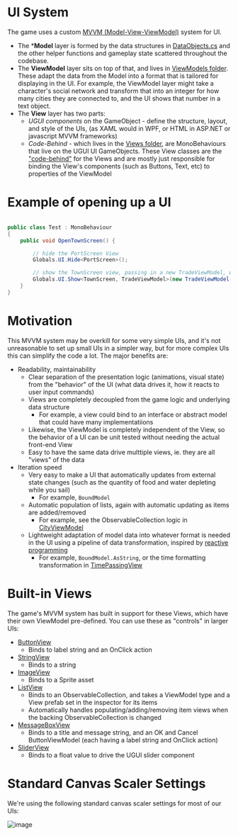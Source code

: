 UI System
==================

The game uses a custom [MVVM (Model-View-ViewModel)](https://en.wikipedia.org/wiki/Model%E2%80%93view%E2%80%93viewmodel) system for UI. 

* The ***Model** layer is formed by the data structures in [DataObjects.cs](/Assets/Scripts/DataObjects.cs) and the other helper functions and gameplay state scattered throughout the codebase.
* The **ViewModel** layer sits on top of that, and lives in [ViewModels folder](/Assets/Scripts/ViewModels). These adapt the data from the Model into a format that is tailored for displaying in the UI. For example, the ViewModel layer might take a character's social network and transform that into an integer for how many cities they are connected to, and the UI shows that number in a text object. 
* The **View** layer has two parts:
  * *UGUI components* on the GameObject - define the structure, layout, and style of the UIs, (as XAML would in WPF, or HTML in ASP.NET or javascript MVVM frameworks)
  * *Code-Behind* - which lives in the [Views folder](/Assets/Scripts/Components/Views), are MonoBehaviours that live on the UGUI UI GameObjects. These View classes are the ["code-behind"](https://en.wiktionary.org/wiki/code-behind) for the Views and are mostly just responsible for binding the View's components (such as Buttons, Text, etc) to properties of the ViewModel

# Example of opening up a UI

```cs

public class Test : MonoBehaviour
{
	public void OpenTownScreen() {

		// hide the PortScreen View
		Globals.UI.Hide<PortScreen>();

		// show the TownScreen view, passing in a new TradeViewModel, which can take in any information to be sent into the UI as the model
		Globals.UI.Show<TownScreen, TradeViewModel>(new TradeViewModel("My Town"));
	}
}

```

# Motivation

This MVVM system may be overkill for some very simple UIs, and it's not unreasonable to set up small UIs in a simpler way, but for more complex UIs this can simplify the code a lot. The major benefits are:

* Readability, maintainability
	* Clear separation of the presentation logic (animations, visual state) from the "behavior" of the UI (what data drives it, how it reacts to user input commands)
	* Views are completely decoupled from the game logic and underlying data structure
	  * For example, a view could bind to an interface or abstract model that could have many implementatiions
	* Likewise, the ViewModel is completely independent of the View, so the behavior of a UI can be unit tested without needing the actual front-end View
	* Easy to have the same data drive multtiple views, ie. they are all "views" of the data
* Iteration speed
	* Very easy to make a UI that automatically updates from external state changes (such as the quantity of food and water depleting while you sail)
	  * For example, ```BoundModel```
	* Automatic population of lists, again with automatic updating as items are added/removed
	  * For example, see the ObservableCollection logic in [CityViewModel](/Assets/Scripts/ViewModels/CityViewModel.cs)
	* Lightweight adaptation of model data into whatever format is needed in the UI using a pipeline of data transformation, inspired by [reactive programming](https://en.wikipedia.org/wiki/Reactive_programming)
	  * For example, ```BoundModel.AsString```, or the time formatting transformation in [TimePassingView](/Assets/Scripts/Components/Views/TimePassingView.cs)

# Built-in Views

The game's MVVM system has built in support for these Views, which have their own ViewModel pre-defined. You can use these as "controls" in larger UIs:

* [ButtonView](/Assets/Scripts/_ShinyUnity/UI/Views/ButtonView.cs)
  * Binds to label string and an OnClick action
* [StringView](/Assets/Scripts/_ShinyUnity/UI/Views/StringView.cs)
  * Binds to a string 
* [ImageView](/Assets/Scripts/_ShinyUnity/UI/Views/ImageView.cs)
  * Binds to a Sprite asset
* [ListView](/Assets/Scripts/_ShinyUnity/UI/Views/ListView.cs)
  * Binds to an ObservableCollection, and takes a ViewModel type and a View prefab set in the inspector for its items
  * Automatically handles populating/adding/removing item views when the backing ObservableCollection is changed
* [MessageBoxView](/Assets/Scripts/_ShinyUnity/UI/Views/MessageBoxView.cs)
  * Binds to a title and message string, and an OK and Cancel ButtonViewModel (each having a label string and OnClick action)
* [SliderView](/Assets/Scripts/_ShinyUnity/UI/Views/SliderView.cs)
  * Binds to a float value to drive the UGUI slider component

# Standard Canvas Scaler Settings

We're using the following standard canvas scaler settings for most of our UIs:

![image](https://user-images.githubusercontent.com/1981666/116751789-8be1f600-a9d2-11eb-9b81-6b2c69a6868c.png)
